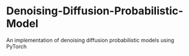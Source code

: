 # Denoising-Diffusion-Probabilistic-Model
An implementation of denoising diffusion probabilistic models using PyTorch
